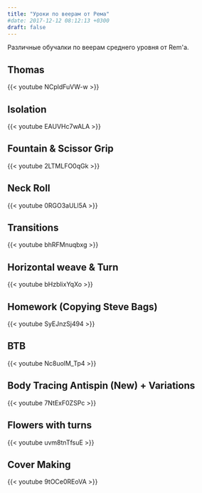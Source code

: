 ```yaml
---
title: "Уроки по веерам от Рема"
#date: 2017-12-12 08:12:13 +0300
draft: false
---
```

Различные обучалки по веерам среднего уровня от Rem'a.

## Thomas
{{< youtube  NCpldFuVW-w >}}

## Isolation 
{{< youtube EAUVHc7wALA >}}

## Fountain & Scissor Grip 
{{< youtube  2LTMLFO0qGk >}}

## Neck Roll 
{{< youtube  0RGO3aULl5A >}}

## Transitions 
{{< youtube  bhRFMnuqbxg >}}

## Horizontal weave & Turn 
{{< youtube  bHzblixYqXo >}}

## Homework (Copying Steve Bags) 
{{< youtube  SyEJnzSj494 >}}

## BTB 
{{< youtube  Nc8uolM_Tp4 >}}

## Body Tracing Antispin (New) + Variations 
{{< youtube  7NtExF0ZSPc >}}

## Flowers with turns 
{{< youtube  uvm8tnTfsuE >}}

## Cover Making 
{{< youtube 9tOCe0REoVA >}}
